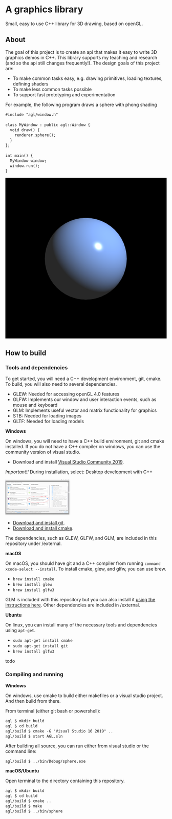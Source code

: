# A graphics library

Small, easy to use C++ library for 3D drawing, based on openGL.

## About

The goal of this project is to create an api that makes it easy to write 3D
graphics demos in C++. This library supports my teaching and research (and so
the api still changes frequently!). The design goals of this project are:

* To make common tasks easy, e.g. drawing primitives, loading textures, defining shaders
* To make less common tasks possible
* To support fast prototyping and experimentation

For example, the following program draws a sphere with phong shading

```
#include "agl/window.h"

class MyWindow : public agl::Window {
  void draw() {
    renderer.sphere();
  }
};

int main() {
  MyWindow window;
  window.run();
}
```

![](docs/img/sphere.cpp.screenshot.png)

## How to build

### Tools and dependencies

To get started, you will need a C++ development environment, git, cmake. To
build, you will also need to several dependencies.

* GLEW: Needed for accessing openGL 4.0 features
* GLFW: Implements our window and user interaction events, such as mouse and keyboard 
* GLM: Implements useful vector and matrix functionality for graphics
* STB: Needed for loading images
* GLTF: Needed for loading models

**Windows**

On windows, you will need to have a C++ build environment, git and cmake installed.
If you do not have a C++ compiler on windows, you can use the community version of visual studio. 

* Download and install [Visual Studio Community 2019](https://visualstudio.microsoft.com/vs/community/).

*Important!!* During installation, select: Desktop development with C++ 

<img src="https://raw.githubusercontent.com/BrynMawr-CS312-2021/cplusplus-beginners/b7d59e351b6c491ca96020273d9a5cb2a59427d8/InstallMSVC.png" alt="InstallOptions" width="200"/>

* [Download and install git](https://git-scm.com/download/win).
* [Download and install cmake](https://github.com/Kitware/CMake/releases/download/v3.19.4/cmake-3.19.4-win64-x64.msi).

The dependencies, such as GLEW, GLFW, and GLM, are included in this repository under /external.

**macOS**

On macOS, you should have git and a C++ compiler from running `command xcode-select --install`. To install cmake, glew, and glfw, you can use brew. 

* `brew install cmake`
* `brew install glew`
* `brew install glfw3`

GLM is included with this repository but you can also install it [using the instructions here](http://macappstore.org/glm/). Other dependencies are included in /external.

**Ubuntu**

On linux, you can install many of the necessary tools and dependencies using `apt-get`.

* `sudo apt-get install cmake`
* `sudo apt-get install git`
* `brew install glfw3`

todo

### Compiling and running 

**Windows**

On windows, use cmake to build either makefiles or a visual studio project. And then 
build from there.

From terminal (either git bash or powershell):

```
agl $ mkdir build
agl $ cd build
agl/build $ cmake -G "Visual Studio 16 2019" ..
agl/build $ start AGL.sln
```

After building all source, you can run either from visual studio or the command line:

```
agl/build $ ../bin/Debug/sphere.exe
```

**macOS/Ubuntu**

Open terminal to the directory containing this repository.

```
agl $ mkdir build
agl $ cd build
agl/build $ cmake ..
agl/build $ make
agl/build $ ../bin/sphere
```

